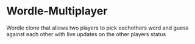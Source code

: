 # Wordle-Multiplayer
Wordle clone that allows two players to pick eachothers word and guess against each other with live updates on the other players status
